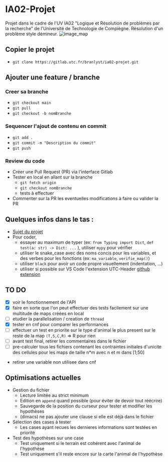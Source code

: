 # IA02-Projet

Projet dans le cadre de l'UV IA02 "Logique et Résolution de problèmes par la recherche" de l'Université de Technologie de Compiègne.
Résolution d'un problème style démineur.
![image_map](https://i.imgur.com/sm6zzQb.png)

## Copier le projet

- `git clone https://gitlab.utc.fr/branlyst/ia02-projet.git`

## Ajouter une feature / branche

### Creer sa branche
- `git checkout main`
- `git pull`
- `git checkout -b nomBranche`

### Sequencer l'ajout de contenu en commit
- `git add .`
- `git commit -m "Description du commit"`
- `git push`

### Review du code
- Créer une Pull Request (PR) via l'interface Gitlab
- Tester en local en allant sur la branche
    - `git fetch origin`
    - `git checkout nomBranche`
    - tests à effectuer
- Commenter sur la PR les eventuelles modifications à faire ou valider la PR

## Quelques infos dans le tas :

- [Sujet du projet](https://hackmd.io/@ia02/By_zb5GFd)
- Pour coder, 
    - essayer au maximum de typer (ex: `from Typing import Dict`, `def test(a: str) -> Dict: ...` ), utiliser `mypy` pour vérifier
    - utiliser le snake_case avec des noms concis pour les variables, et des verbes pour les fonctions (ex: `ma_variable`, `verifie_map()`)
    - utiliser `black` pour avoir un code propre visuellement (indentation, ...)
    - utiliser si possible sur VS Code l'extension UTC-Header [github extension](https://github.com/StephaneBranly/vscode-utc-header)

## TO DO 
- [x] voir le fonctionnement de l'API
- [x] faire en sorte que l'on peut effectuer des tests facilement sur une multitude de maps créées en local
- [ ] etudier la parallelisation / creation de `thread`
- [x] tester en cnf pour comparer les performances
- [ ] effectuer un test en priorite sur le type d'animal le plus present sur le reste de la map `(T,S,C,R)` => R pour rien
- [ ] avant test final, retirer les commentaires dans le fichier
- [ ] pre-calculer tous les fichiers contenant les contraintes initiales d'unicite des cellules pour les maps de taille n*m avec n et m dans [1;50]
- retirer une variable non utilisee dans cnf

## Optimisations actuelles
- Gestion du fichier
    - Lecture limitée au strict minimum
    - Edition en `append` quand possible (pour éviter de devoir tout réécrire) 
    - Sauvegarde de la position du curseur pour tester et modifier les hypothèses
    - (dimacs) ne pas ajouter une clause si elle est déjà dans le fichier
- Sélection des cases à tester
    - Les cases ayant recues les dernieres informations sont testées en priorité
- Test des hypothèses sur une case
    - Test uniquement si le terrain est cohérent avec l'animal de l'hypothèse
    - Test uniquement s'il reste encore sur la carte l'animal de l'hypothèse
